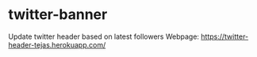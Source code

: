 # twitter-banner
Update twitter header based on latest followers
Webpage:  https://twitter-header-tejas.herokuapp.com/ 
